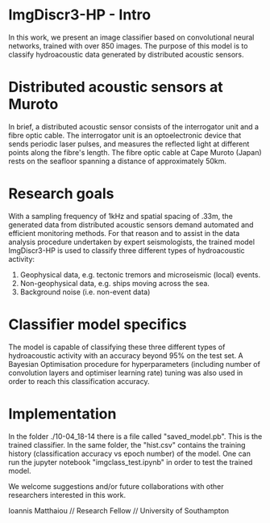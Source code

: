 # ImgDiscr3-HP - Intro
In this work, we present an image classifier based on convolutional neural networks, trained with over 850 images.
The purpose of this model is to classify hydroacoustic data generated by distributed acoustic sensors.

# Distributed acoustic sensors at Muroto
In brief, a distributed acoustic sensor consists of the interrogator unit and a fibre optic cable.
The interrogator unit is an optoelectronic device that sends periodic laser pulses, and measures the reflected light at different points along the fibre's length.
The fibre optic cable at Cape Muroto (Japan) rests on the seafloor spanning a distance of approximately 50km. 

# Research goals
With a sampling frequency of 1kHz and spatial spacing of .33m, the generated data from distributed acoustic sensors demand automated and efficient monitoring methods.
For that reason and to assist in the data analysis procedure undertaken by expert seismologists, the trained model ImgDiscr3-HP is used to classify three different types of hydroacoustic activity:
1. Geophysical data, e.g. tectonic tremors and microseismic (local) events.
2. Non-geophysical data, e.g. ships moving across the sea.
3. Background noise (i.e. non-event data)

# Classifier model specifics
The model is capable of classifying these three different types of hydroacoustic activity with an accuracy beyond 95% on the test set.
A Bayesian Optimisation procedure for hyperparameters (including number of convolution layers and optimiser learning rate) tuning was also used in order to reach this classification accuracy.

# Implementation
In the folder ./10-04_18-14 there is a file called "saved_model.pb". This is the trained classifier.
In the same folder, the "hist.csv" contains the training history (classification accuracy vs epoch number) of the model.
One can run the jupyter notebook "imgclass_test.ipynb" in order to test the trained model.


We welcome suggestions and/or future collaborations with other researchers interested in this work.

Ioannis Matthaiou //
Research Fellow //
University of Southampton